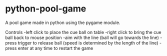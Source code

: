 # python-pool-game

A pool game made in python using the pygame module.

Controls
-left click to place the cue ball on table
-right click to bring the cue ball back to mouse position
-aim with the line (ball will go towards the line)
-press trigger to release ball (speed is determined by the length of the line)
-press enter at any time to restart the game
